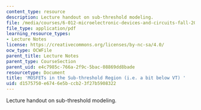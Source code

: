 ```yaml
---
content_type: resource
description: Lecture handout on sub-threshold modeling.
file: /media/courses/6-012-microelectronic-devices-and-circuits-fall-2009/d1575750e6746e5bccb23f27b5908322_MIT6_012F09_lec12_sub.pdf
file_type: application/pdf
learning_resource_types:
- Lecture Notes
license: https://creativecommons.org/licenses/by-nc-sa/4.0/
ocw_type: OCWFile
parent_title: Lecture Notes
parent_type: CourseSection
parent_uid: e4c7985c-766a-2f9c-5bac-08869dd8bade
resourcetype: Document
title: 'MOSFETs in the Sub-threshold Region (i.e. a bit below VT) '
uid: d1575750-e674-6e5b-ccb2-3f27b5908322
---
```

Lecture handout on sub-threshold modeling.
